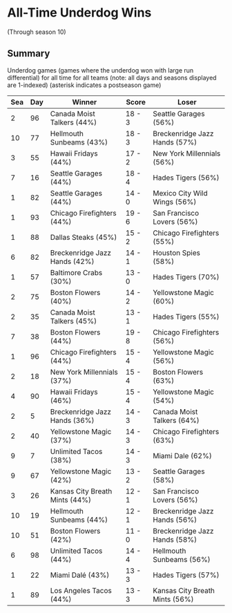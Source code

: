 # All-Time Underdog Wins
(Through season 10)

## Summary



Underdog games (games where the underdog won with large run differential) for all time for all teams (note: all days and seasons displayed are 1-indexed) (asterisk indicates a postseason game)


| Sea | Day | Winner | Score | Loser | 
| ------ |------ |------ |------ |------ |
| 2 | 96 | Canada Moist Talkers (44%) | 18 - 3 | Seattle Garages (56%) | 
| 10 | 77 | Hellmouth Sunbeams (43%) | 18 - 3 | Breckenridge Jazz Hands (57%) | 
| 3 | 55 | Hawaii Fridays (44%) | 17 - 2 | New York Millennials (56%) | 
| 7 | 16 | Seattle Garages (44%) | 18 - 4 | Hades Tigers (56%) | 
| 1 | 82 | Seattle Garages (44%) | 14 - 0 | Mexico City Wild Wings (56%) | 
| 1 | 93 | Chicago Firefighters (44%) | 19 - 6 | San Francisco Lovers (56%) | 
| 1 | 88 | Dallas Steaks (45%) | 15 - 2 | Chicago Firefighters (55%) | 
| 6 | 82 | Breckenridge Jazz Hands (42%) | 14 - 1 | Houston Spies (58%) | 
| 1 | 57 | Baltimore Crabs (30%) | 13 - 0 | Hades Tigers (70%) | 
| 2 | 75 | Boston Flowers (40%) | 14 - 2 | Yellowstone Magic (60%) | 
| 2 | 35 | Canada Moist Talkers (45%) | 13 - 1 | Hades Tigers (55%) | 
| 7 | 38 | Boston Flowers (44%) | 19 - 8 | Chicago Firefighters (56%) | 
| 1 | 96 | Chicago Firefighters (44%) | 15 - 4 | Yellowstone Magic (56%) | 
| 2 | 18 | New York Millennials (37%) | 15 - 4 | Boston Flowers (63%) | 
| 4 | 90 | Hawaii Fridays (46%) | 15 - 4 | Yellowstone Magic (54%) | 
| 2 | 5 | Breckenridge Jazz Hands (36%) | 14 - 3 | Canada Moist Talkers (64%) | 
| 2 | 40 | Yellowstone Magic (37%) | 14 - 3 | Chicago Firefighters (63%) | 
| 9 | 7 | Unlimited Tacos (38%) | 14 - 3 | Miami Dale (62%) | 
| 9 | 67 | Yellowstone Magic (42%) | 13 - 2 | Seattle Garages (58%) | 
| 3 | 26 | Kansas City Breath Mints (44%) | 12 - 1 | San Francisco Lovers (56%) | 
| 10 | 19 | Hellmouth Sunbeams (44%) | 12 - 1 | Breckenridge Jazz Hands (56%) | 
| 10 | 51 | Boston Flowers (42%) | 11 - 0 | Breckenridge Jazz Hands (58%) | 
| 6 | 98 | Unlimited Tacos (44%) | 14 - 4 | Hellmouth Sunbeams (56%) | 
| 1 | 22 | Miami Dalé (43%) | 13 - 3 | Hades Tigers (57%) | 
| 1 | 89 | Los Angeles Tacos (44%) | 13 - 3 | Kansas City Breath Mints (56%) | 


